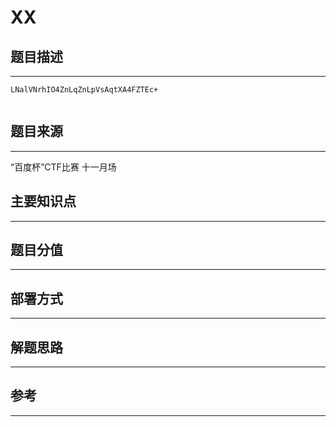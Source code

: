 # XX

## 题目描述
---
```
LNalVNrhIO4ZnLqZnLpVsAqtXA4FZTEc+


```

## 题目来源
---
“百度杯”CTF比赛 十一月场

## 主要知识点
---


## 题目分值
---


## 部署方式
---


## 解题思路
---


## 参考
---
